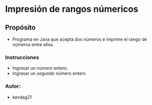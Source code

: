 # Impresión de rangos númericos

## Propósito 
* Programa en Java que acepta dos números e imprime el rango de números entre ellos. 

### Instrucciones
* Ingresar un número entero. 
* Ingresar un segundo número entero 

### Autor: 
* kevdag21
